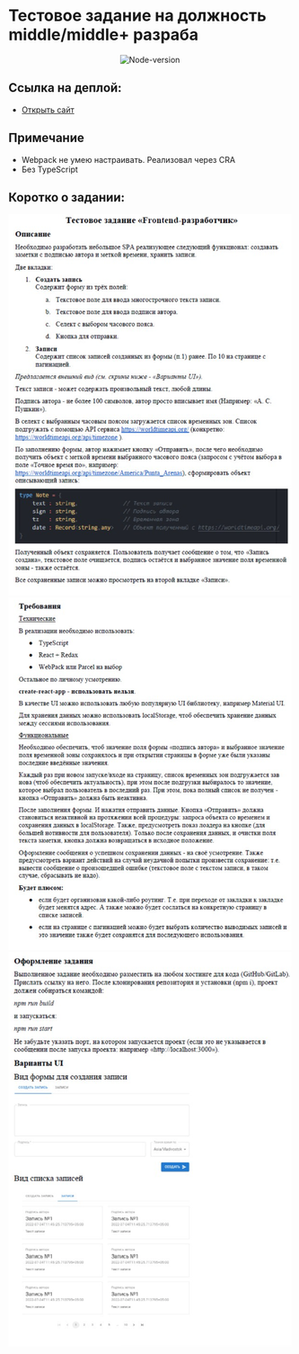 # Тестовое задание на должность middle/middle+ разраба

<p align="center">
   <img src="https://img.shields.io/badge/node.js-v18.12.1-success" alt="Node-version">
</p>

## Ссылка на деплой:
- [Открыть сайт](https://test-task-middle.vercel.app/)

## Примечание
- Webpack не умею настраивать. Реализовал через CRA
- Без TypeScript

## Коротко о задании:
![задание ч.1](readme-images/1.png)
![задание ч.2](readme-images/2.png)
![задание ч.3](readme-images/3.png)

